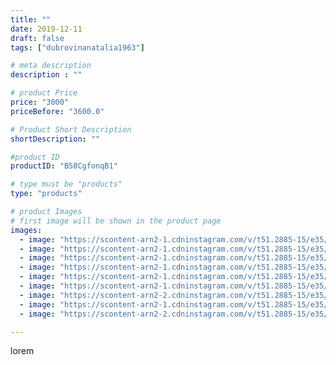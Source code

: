 ```yaml
---
title: ""
date: 2019-12-11
draft: false
tags: ["dubrovinanatalia1963"]

# meta description
description : ""

# product Price
price: "3000"
priceBefore: "3600.0"

# Product Short Description
shortDescription: ""

#product ID
productID: "B58CgfonqB1"

# type must be "products"
type: "products"

# product Images
# first image will be shown in the product page
images:
  - image: "https://scontent-arn2-1.cdninstagram.com/v/t51.2885-15/e35/72305163_173535967092151_8874090905295928848_n.jpg?_nc_ht=scontent-arn2-1.cdninstagram.com&_nc_cat=107&_nc_ohc=cov5BU1Mz5UAX_lPk-9&se=7&tp=1&oh=ce595b3b701231170da7c4e1f74a5e2f&oe=60618C74&ig_cache_key=MjE5NjY0MTc0NTE3Nzc3NTg1MQ%3D%3D.2"
  - image: "https://scontent-arn2-1.cdninstagram.com/v/t51.2885-15/e35/76887918_436401793718390_1067317154106744138_n.jpg?_nc_ht=scontent-arn2-1.cdninstagram.com&_nc_cat=102&_nc_ohc=r3ZX_EvmtO4AX9UvboW&se=7&tp=1&oh=33478cdf7af104a3515cd312e33ef35d&oe=605E3A26&ig_cache_key=MjE5NjY0MTc0NTE2MDg5NjcyMw%3D%3D.2"
  - image: "https://scontent-arn2-1.cdninstagram.com/v/t51.2885-15/e35/75448901_1833482613450450_6125522873885402605_n.jpg?_nc_ht=scontent-arn2-1.cdninstagram.com&_nc_cat=106&_nc_ohc=_9w1RxCQIxoAX-7-VKQ&se=7&tp=1&oh=ca3561c544f4b0f9edbdaa2a406e21db&oe=6060142F&ig_cache_key=MjE5NjY0MTc0NTIwMzAzNzA4Mw%3D%3D.2"
  - image: "https://scontent-arn2-1.cdninstagram.com/v/t51.2885-15/e35/73512790_290083808575038_1241985221722054500_n.jpg?_nc_ht=scontent-arn2-1.cdninstagram.com&_nc_cat=106&_nc_ohc=tXZOr-539vQAX_J2qKL&se=7&tp=1&oh=86082880da6317f3beebd7ed3a9c8fcc&oe=606186FD&ig_cache_key=MjE5NjY0MTc0NTEyNzU1MzAwMQ%3D%3D.2"
  - image: "https://scontent-arn2-1.cdninstagram.com/v/t51.2885-15/e35/75564126_598643297549008_5195480060771899021_n.jpg?_nc_ht=scontent-arn2-1.cdninstagram.com&_nc_cat=104&_nc_ohc=KYFB4zuhArcAX-D1Fw1&se=7&tp=1&oh=a95b4262b3901952f818ff62f3407281&oe=605E7430&ig_cache_key=MjE5NjY0MTc0NTIxOTcxNzQyMg%3D%3D.2"
  - image: "https://scontent-arn2-1.cdninstagram.com/v/t51.2885-15/e35/75454117_737534050083850_1857244745687452835_n.jpg?_nc_ht=scontent-arn2-1.cdninstagram.com&_nc_cat=110&_nc_ohc=ZhHCGMVs6lUAX9HnmSf&se=7&tp=1&oh=97bc97f3d88f5a6edbc854c9a269a33b&oe=605DC602&ig_cache_key=MjE5NjY0MTc0NTE1MjYxMzE1NA%3D%3D.2"
  - image: "https://scontent-arn2-2.cdninstagram.com/v/t51.2885-15/e35/80117678_535378390647000_1052261414558841880_n.jpg?_nc_ht=scontent-arn2-2.cdninstagram.com&_nc_cat=100&_nc_ohc=oTOY25RZKYMAX_5pqKi&se=7&tp=1&oh=6b565fad8f60a192211edd99e41d7f68&oe=605DCC3A&ig_cache_key=MjE5NjY0MTc0NTE2OTQ0ODE3Nw%3D%3D.2"
  - image: "https://scontent-arn2-1.cdninstagram.com/v/t51.2885-15/e35/75200970_128529915270443_2191053887388988_n.jpg?_nc_ht=scontent-arn2-1.cdninstagram.com&_nc_cat=111&_nc_ohc=MXpZQ5JubqMAX_mA2t6&se=7&tp=1&oh=f74dcfc356ca95b594986530bb1d7a09&oe=605F6E2C&ig_cache_key=MjE5NjY0MTc0NTIxMTI3MzgxMg%3D%3D.2"
  - image: "https://scontent-arn2-2.cdninstagram.com/v/t51.2885-15/e35/79709634_150965629522304_2482336982801276701_n.jpg?_nc_ht=scontent-arn2-2.cdninstagram.com&_nc_cat=108&_nc_ohc=3CyCDtkv0ZIAX9gBGC8&se=7&tp=1&oh=5f4a1eeb7c313819c6103393bd2ec31f&oe=605E9DB2&ig_cache_key=MjE5NjY0MTc0NTE2OTUzNDE4MA%3D%3D.2"

---
```

lorem
